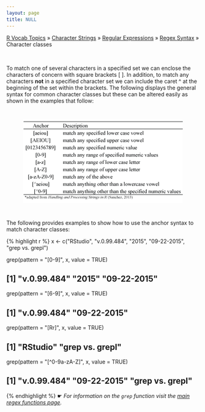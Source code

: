 ```yaml
---
layout: page
title: NULL
---
```


[R Vocab Topics](index) &#187; [Character Strings](characters) &#187; [Regular Expressions](regex) &#187; [Regex Syntax](regex_syntax) &#187; Character classes

<br>

To match one of several characters in a specified set we can enclose the characters of concern with square brackets [ ].  In addition, to match any characters **not** in a specified character set we can include the caret ^ at the beginning of the set within the brackets.  The following displays the general syntax for common character classes but these can be altered easily as shown in the examples that follow:

<center>
<img src="/public/images/r_vocab/character_class.png" alt="Character Classes" vspace="25">
</center>     


The following provides examples to show how to use the anchor syntax to match character classes:


{% highlight r %}
x <- c("RStudio", "v.0.99.484", "2015", "09-22-2015", "grep vs. grepl")

grep(pattern = "[0-9]", x, value = TRUE)
## [1] "v.0.99.484" "2015"       "09-22-2015"

grep(pattern = "[6-9]", x, value = TRUE)
## [1] "v.0.99.484" "09-22-2015"

grep(pattern = "[Rr]", x, value = TRUE)
## [1] "RStudio"        "grep vs. grepl"

grep(pattern = "[^0-9a-zA-Z]", x, value = TRUE)
## [1] "v.0.99.484"     "09-22-2015"     "grep vs. grepl"
{% endhighlight %}
&#9755; *For information on the `grep` function visit the [main regex functions page](http://bradleyboehmke.github.io/tutorials/main_regex_functions).*
